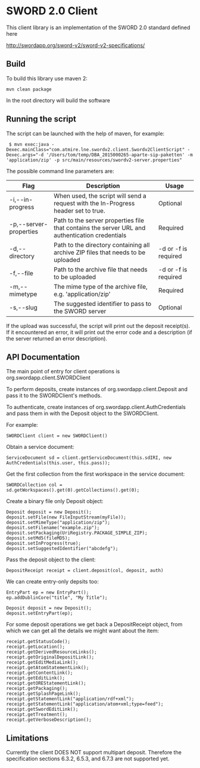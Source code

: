 SWORD 2.0 Client
================

This client library is an implementation of the SWORD 2.0 standard defined here

http://swordapp.org/sword-v2/sword-v2-specifications/


Build
-----

To build this library use maven 2:

    mvn clean package

In the root directory will build the software

Running the script
------------------
The script can be launched with the help of maven, for example:

```
 $ mvn exec:java -Dexec.mainClass="com.atmire.lne.swordv2.client.Swordv2ClientScript" -Dexec.args="-d '/Users/tom/temp/DBA_2015000265-aparte-sip-paketten' -m 'application/zip' -p src/main/resources/swordv2-server.properties"
```

The possible command line parameters are:

| Flag                          | Description                                                                                    | Usage                |
|-------------------------------|------------------------------------------------------------------------------------------------|----------------------|
| -i,--in-progress              | When used, the script will send a request with the In-Progress header set to true.             | Optional             |
| -p,--server-properties <path> | Path to the server properties file that contains the server URL and authentication credentials | Required             |
| -d,--directory <path>         | Path to the directory containing all archive ZIP files that needs to be uploaded               | -d or -f is required |
| -f,--file <path>              | Path to the archive file that needs to be uploaded                                             | -d or -f is required |
| -m,--mimetype <type>          | The mime type of the archive file, e.g. 'application/zip'                                      | Required             |
| -s,--slug <id>                | The suggested identifier to pass to the SWORD server                                           | Optional             |

If the upload was successful, the script will print out the deposit receipt(s). If it encountered an error, it will print out the error code and a description (if the server returned an error description).


API Documentation
-----------------

The main point of entry for client operations is org.swordapp.client.SWORDClient

To perform deposits, create instances of org.swordapp.client.Deposit and pass it to the SWORDClient's methods.

To authenticate, create instances of org.swordapp.client.AuthCredentials and pass them in with the Deposit object to the SWORDClient.


For example:

    SWORDClient client = new SWORDClient()

Obtain a service document:

    ServiceDocument sd = client.getServiceDocument(this.sdIRI, new AuthCredentials(this.user, this.pass));

Get the first collection from the first workspace in the service document:

    SWORDCollection col = sd.getWorkspaces().get(0).getCollections().get(0);

Create a binary file only Deposit object:

    Deposit deposit = new Deposit();
    deposit.setFile(new FileInputStream(myFile));
    deposit.setMimeType("application/zip");
    deposit.setFilename("example.zip");
    deposit.setPackaging(UriRegistry.PACKAGE_SIMPLE_ZIP);
    deposit.setMd5(fileMD5);
    deposit.setInProgress(true);
    deposit.setSuggestedIdentifier("abcdefg");

Pass the deposit object to the client:

    DepositReceipt receipt = client.deposit(col, deposit, auth)

We can create entry-only depsits too:

    EntryPart ep = new EntryPart();
    ep.addDublinCore("title", "My Title");

    Deposit deposit = new Deposit();
    deposit.setEntryPart(ep);

For some deposit operations we get back a DepositReceipt object, from which we can get all the details we might want about the item:

    receipt.getStatusCode();
    receipt.getLocation();
    receipt.getDerivedResourceLinks();
    receipt.getOriginalDepositLink();
    receipt.getEditMediaLink();
    receipt.getAtomStatementLink();
    receipt.getContentLink();
    receipt.getEditLink();
    receipt.getOREStatementLink();
    receipt.getPackaging();
    receipt.getSplashPageLink();
    receipt.getStatementLink("application/rdf+xml");
    receipt.getStatementLink("application/atom+xml;type=feed");
    receipt.getSwordEditLink();
    receipt.getTreatment();
    receipt.getVerboseDescription();


Limitations
-----------

Currently the client DOES NOT support multipart deposit.  Therefore the specification sections 6.3.2, 6.5.3, and 6.7.3 are not supported yet.
